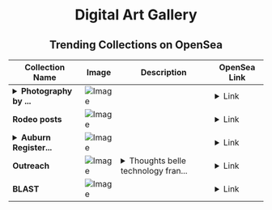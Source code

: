 <div align="center">

# Digital Art Gallery

## Trending Collections on OpenSea

| Collection Name                       | Image                                                                                     | Description                       | OpenSea Link                                                                                          |
|---------------------------------------|-------------------------------------------------------------------------------------------|-----------------------------------|--------------------------------------------------------------------------------------------------------|
| **<details><summary>Photography by ...</summary>Photography by Peterquagmir</details>** | ![Image](https://i.seadn.io/s/raw/files/dcfddf4df9ab747a47c8563154f43f9b.jpg?w=500&auto=format?w=200&auto=format) |  | <details><summary>Link</summary>[Photography by Peterquagmir](https://opensea.io/collection/photography-by-peterquagmir)</details> |
| **Rodeo posts** | ![Image](https://i.seadn.io/s/raw/files/7e69a725421e5817cfe7db84f42fff12.jpg?w=500&auto=format?w=200&auto=format) |  | <details><summary>Link</summary>[Rodeo posts](https://opensea.io/collection/rodeo-posts-2187)</details> |
| **<details><summary>Auburn Register...</summary>Auburn Registered</details>** | ![Image](https://i.seadn.io/s/raw/files/934e4f8d3aa5488faa48cf71fab79f1b.jpg?w=500&auto=format?w=200&auto=format) |  | <details><summary>Link</summary>[Auburn Registered](https://opensea.io/collection/auburn-registered)</details> |
| **Outreach** | ![Image](https://i.seadn.io/s/raw/files/9ae79c7e10b77f34d67a83bcb9fac561.jpg?w=500&auto=format?w=200&auto=format) | <details><summary>Thoughts belle technology fran...</summary>Thoughts belle technology franklin access plays justify rate python</details> | <details><summary>Link</summary>[Outreach](https://opensea.io/collection/outreach-10)</details> |
| **BLAST** | ![Image](https://i.seadn.io/s/raw/files/01645a4d048b834d5c0d30147a8c1d86.jpg?w=500&auto=format?w=200&auto=format) |  | <details><summary>Link</summary>[BLAST](https://opensea.io/collection/blast-167)</details> |

</div>